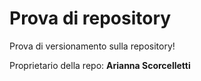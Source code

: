 # Prova di repository

Prova di versionamento sulla repository!

Proprietario della repo: **Arianna Scorcelletti**